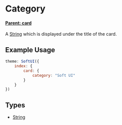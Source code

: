 # Category

#### **[Parent: card](/docs/index/card/)**

A [String](https://developer.mozilla.org/en-US/docs/Web/JavaScript/Reference/Global_Objects/String) which is displayed under the title of the card.

## Example Usage

```js
theme: SoftUI({
    index: {
        card: {
            category: "Soft UI"
        }
    }
})
```

## Types

-   [String](https://developer.mozilla.org/en-US/docs/Web/JavaScript/Reference/Global_Objects/String)
